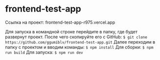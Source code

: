 # frontend-test-app

Ссылка на проект: frontend-test-app-r975.vercel.app

Для запуска в командной строке перейдите в папку, где будет развернут проект. После чего скопируйте его с GitHub:
`$ git clone https://github.com/ggumiblv/frontend-test-app.git`
Далее переходим в папку с проектом и вводим команды:
`$ npm install`
Для сборки:
`$ npm run build`
Для запуска:
`$ npm run dev`
